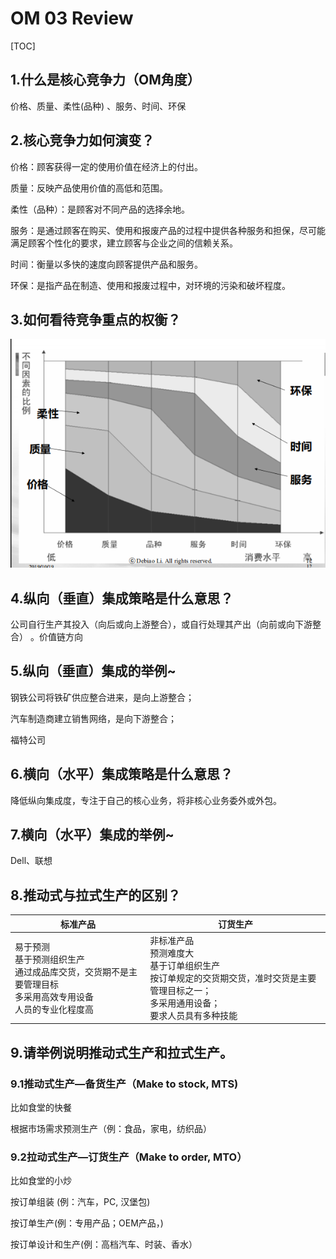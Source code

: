 # OM 03 Review

[TOC]

## 1.什么是核心竞争力（OM角度）
价格、质量、柔性(品种) 、服务、时间、环保

## 2.核心竞争力如何演变？ 

价格：顾客获得一定的使用价值在经济上的付出。 

质量：反映产品使用价值的高低和范围。 

柔性（品种）：是顾客对不同产品的选择余地。 

服务：是通过顾客在购买、使用和报废产品的过程中提供各种服务和担保，尽可能满足顾客个性化的要求，建立顾客与企业之间的信赖关系。 

时间：衡量以多快的速度向顾客提供产品和服务。 

环保：是指产品在制造、使用和报废过程中，对环境的污染和破坏程度。

## 3.如何看待竞争重点的权衡？ 

![image-20191113211845896](OM03Review.assets/image-20191113211845896.png)

## 4.纵向（垂直）集成策略是什么意思？

公司自行生产其投入（向后或向上游整合），或自行处理其产出（向前或向下游整合） 。价值链方向

## 5.纵向（垂直）集成的举例~ 

钢铁公司将铁矿供应整合进来，是向上游整合；

汽车制造商建立销售网络，是向下游整合；

福特公司

## 6.横向（水平）集成策略是什么意思？ 

降低纵向集成度，专注于自己的核心业务，将非核心业务委外或外包。

## 7.横向（水平）集成的举例~ 

Dell、联想

## 8.推动式与拉式生产的区别？ 

| 标准产品                                                     | 订货生产                                                     |
| ------------------------------------------------------------ | ------------------------------------------------------------ |
| 易于预测<br/>基于预测组织生产<br/>通过成品库交货，交货期不是主要管理目标<br/>多采用高效专用设备<br/>人员的专业化程度高 | 非标准产品<br/>预测难度大<br/>基于订单组织生产<br/>按订单规定的交货期交货，准时交货是主要管理目标之一；<br/>多采用通用设备；<br/>要求人员具有多种技能 |



## 9.请举例说明推动式生产和拉式生产。 

### 9.1推动式生产—备货生产（Make to stock, MTS) 

比如食堂的快餐

根据市场需求预测生产（例：食品，家电，纺织品） 



### 9.2拉动式生产—订货生产（Make to order, MTO） 

比如食堂的小炒

按订单组装 (例：汽车，PC, 汉堡包) 

按订单生产(例：专用产品；OEM产品，) 

按订单设计和生产(例：高档汽车、时装、香水）